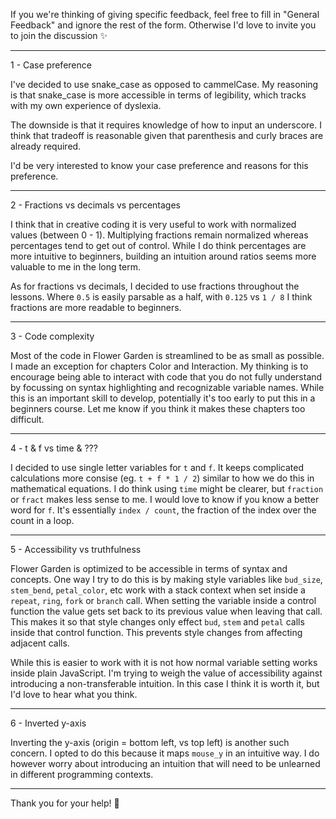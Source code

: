 If you we're thinking of giving specific feedback, feel free to fill in "General Feedback" and ignore the rest of the form. Otherwise I'd love to invite you to join the discussion ✨

---

1 - Case preference

I've decided to use snake_case as opposed to cammelCase. My reasoning is that snake_case is more accessible in terms of legibility, which tracks with my own experience of dyslexia. 

The downside is that it requires knowledge of how to input an underscore. I think that tradeoff is reasonable given that parenthesis and curly braces are already required.

I'd be very interested to know your case preference and reasons for this preference.

---

2 - Fractions vs decimals vs percentages

I think that in creative coding it is very useful to work with normalized values (between 0 - 1). Multiplying fractions remain normalized whereas percentages tend to get out of control. While I do think percentages are more intuitive to beginners, building an intuition around ratios seems more valuable to me in the long term.

As for fractions vs decimals, I decided to use fractions throughout the lessons. Where `0.5` is easily parsable as a half, with `0.125` vs `1 / 8` I think fractions are more readable to beginners.

---

3 - Code complexity

Most of the code in Flower Garden is streamlined to be as small as possible. I made an exception for chapters Color and Interaction. My thinking is to encourage being able to interact with code that you do not fully understand by focussing on syntax highlighting and recognizable variable names. While this is an important skill to develop, potentially it's too early to put this in a beginners course. Let me know if you think it makes these chapters too difficult.

---

4 - t & f vs time & ???

I decided to use single letter variables for `t` and `f`. It keeps complicated calculations more consise (eg. `t + f * 1 / 2`) similar to how we do this in mathematical equations. I do think using `time` might be clearer, but `fraction` or `fract` makes less sense to me. I would love to know if you know a better word for `f`. It's essentially `index / count`, the fraction of the index over the count in a loop.

---

5 - Accessibility vs truthfulness

Flower Garden is optimized to be accessible in terms of syntax and concepts. One way I try to do this is by making style variables like `bud_size`, `stem_bend`, `petal_color`, etc work with a stack context when set inside a `repeat`, `ring`, `fork` or `branch` call. When setting the variable inside a control function the value gets set back to its previous value when leaving that call. This makes it so that style changes only effect `bud`, `stem` and `petal` calls inside that control function. This prevents style changes from affecting adjacent calls.

While this is easier to work with it is not how normal variable setting works inside plain JavaScript. I'm trying to weigh the value of accessibility against introducing a non-transferable intuition. In this case I think it is worth it, but I'd love to hear what you think.

---

6 - Inverted y-axis

Inverting the y-axis (origin = bottom left, vs top left) is another such concern. I opted to do this because it maps `mouse_y` in an intuitive way. I do however worry about introducing an intuition that will need to be unlearned in different programming contexts.

---

Thank you for your help! 🤗